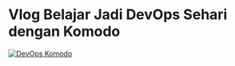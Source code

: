 # Vlog Belajar Jadi DevOps Sehari dengan Komodo
[![DevOps Komodo](https://img.youtube.com/vi/fb1YfsHWhlc/0.jpg)](https://www.youtube.com/watch?v=fb1YfsHWhlc)
